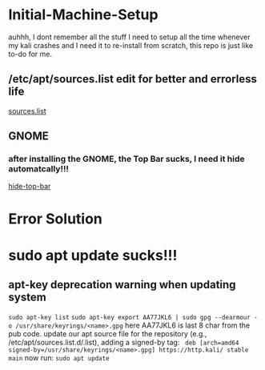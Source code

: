 # Initial-Machine-Setup
auhhh, I dont remember all the stuff I need to setup all the time whenever my kali crashes and I need it to re-install from scratch, this repo is just like to-do for me.
## /etc/apt/sources.list edit for better and errorless life
[sources.list](https://github.com/sudosuraz/Initial-Machine-Setup/blob/main/sources.list)
## GNOME
### after installing the GNOME, the Top Bar sucks, I need it hide automatcally!!!
[hide-top-bar](https://extensions.gnome.org/extension/545/hide-top-bar/)



# Error Solution
# sudo apt update sucks!!!

## apt-key deprecation warning when updating system
`sudo apt-key list`
`sudo apt-key export AA77JKL6 | sudo gpg --dearmour -o /usr/share/keyrings/<name>.gpg`
here AA77JKL6 is last 8 char from the pub code.
update our apt source file for the repository (e.g., /etc/apt/sources.list.d/<name>.list), adding a signed-by tag:
``` deb [arch=amd64 signed-by=/usr/share/keyrings/<name>.gpg] https://http.kali/ stable main```
now run:
`sudo apt update`
